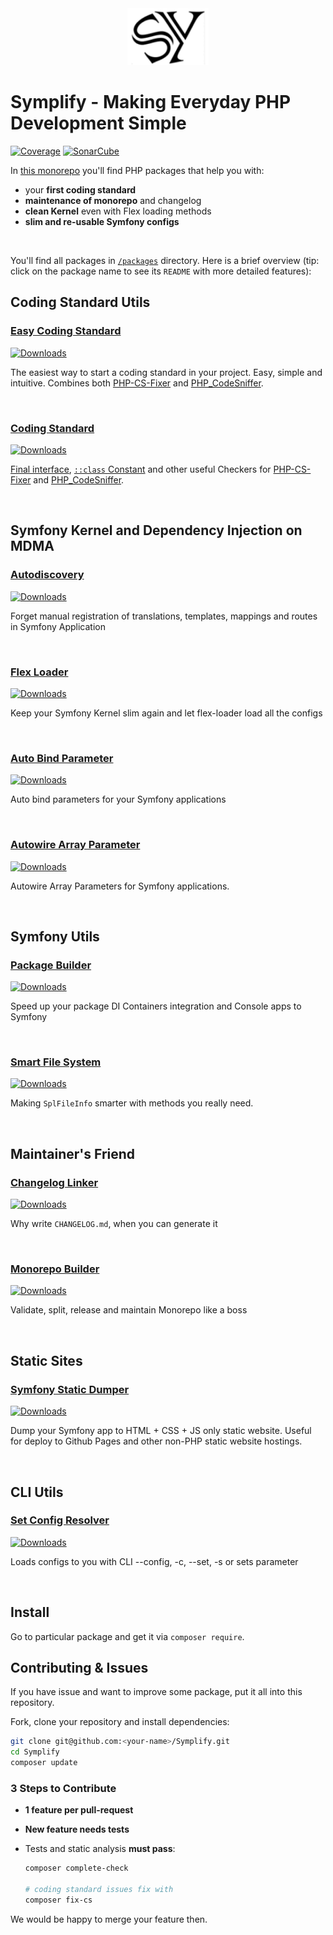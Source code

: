 <div align="center">
    <img src="/docs/symplify.png?v=3">
</div>

# Symplify - Making Everyday PHP Development Simple

[![Coverage](https://img.shields.io/coveralls/symplify/symplify/master.svg?style=flat-square)](https://coveralls.io/github/symplify/symplify?branch=master)
[![SonarCube](https://img.shields.io/badge/SonarCube_Debt-%3C3-brightgreen.svg?style=flat-square)](https://sonarcloud.io/dashboard?id=symplify_symplify)

In [this monorepo](https://www.tomasvotruba.com/blog/2019/10/28/all-you-always-wanted-to-know-about-monorepo-but-were-afraid-to-ask/) you'll find PHP packages that help you with:

* your **first coding standard**
* **maintenance of monorepo** and changelog
* **clean Kernel** even with Flex loading methods
* **slim and re-usable Symfony configs**

<br>

You'll find all packages in [`/packages`](/packages) directory. Here is a brief overview (tip: click on the package name to see its `README` with more detailed features):

## Coding Standard Utils

### [Easy Coding Standard](https://github.com/symplify/easy-coding-standard)

[![Downloads](https://img.shields.io/packagist/dt/symplify/easy-coding-standard.svg?style=flat-square)](https://packagist.org/packages/symplify/easy-coding-standard/stats)

The easiest way to start a coding standard in your project. Easy, simple and intuitive. Combines both [PHP-CS-Fixer](https://github.com/friendsofphp/php-cs-fixer) and [PHP_CodeSniffer](https://github.com/squizlabs/PHP_CodeSniffer).

<br>

### [Coding Standard](https://github.com/symplify/coding-standard)

[![Downloads](https://img.shields.io/packagist/dt/symplify/coding-standard.svg?style=flat-square)](https://packagist.org/packages/symplify/coding-standard/stats)

[Final interface](http://ocramius.github.io/blog/when-to-declare-classes-final/), [`::class` Constant](https://www.tomasvotruba.com/blog/2017/08/21/5-useful-rules-from-symplify-coding-standard/#3-class-constant-fixer) and other useful Checkers for [PHP-CS-Fixer](https://github.com/friendsofphp/php-cs-fixer) and [PHP_CodeSniffer](https://github.com/squizlabs/PHP_CodeSniffer).

<br>

## Symfony Kernel and Dependency Injection on MDMA

### [Autodiscovery](https://github.com/symplify/autodiscovery)

[![Downloads](https://img.shields.io/packagist/dt/symplify/autodiscovery.svg?style=flat-square)](https://packagist.org/packages/symplify/autodiscovery/stats)

Forget manual registration of translations, templates, mappings and routes in Symfony Application

<br>

### [Flex Loader](https://github.com/symplify/flex-loader)

[![Downloads](https://img.shields.io/packagist/dt/symplify/flex-loader.svg?style=flat-square)](https://packagist.org/packages/symplify/flex-loader/stats)

Keep your Symfony Kernel slim again and let flex-loader load all the configs

<br>

### [Auto Bind Parameter](https://github.com/symplify/auto-bind-parameter)

[![Downloads](https://img.shields.io/packagist/dt/symplify/auto-bind-parameter.svg?style=flat-square)](https://packagist.org/packages/symplify/auto-bind-parameter/stats)

Auto bind parameters for your Symfony applications

<br>

### [Autowire Array Parameter](https://github.com/symplify/autowire-array-parameter)

[![Downloads](https://img.shields.io/packagist/dt/symplify/autowire-array-parameter.svg?style=flat-square)](https://packagist.org/packages/symplify/autowire-array-parameter/stats)

Autowire Array Parameters for Symfony applications.

<br>

## Symfony Utils

### [Package Builder](https://github.com/symplify/package-builder)

[![Downloads](https://img.shields.io/packagist/dt/symplify/package-builder.svg?style=flat-square)](https://packagist.org/packages/symplify/package-builder/stats)

Speed up your package DI Containers integration and Console apps to Symfony

<br>

### [Smart File System](https://github.com/symplify/smart-file-system)

[![Downloads](https://img.shields.io/packagist/dt/symplify/smart-file-system.svg?style=flat-square)](https://packagist.org/packages/symplify/smart-file-system/stats)

Making `SplFileInfo` smarter with methods you really need.

<br>

## Maintainer's Friend

### [Changelog Linker](https://github.com/symplify/changelog-linker)

[![Downloads](https://img.shields.io/packagist/dt/symplify/changelog-linker.svg?style=flat-square)](https://packagist.org/packages/symplify/monorepo-builder/stats)

Why write `CHANGELOG.md`, when you can generate it

<br>

### [Monorepo Builder](https://github.com/symplify/monorepo-builder)

[![Downloads](https://img.shields.io/packagist/dt/symplify/monorepo-builder.svg?style=flat-square)](https://packagist.org/packages/symplify/changelog-linker/stats)

Validate, split, release and maintain Monorepo like a boss

<br>

## Static Sites

### [Symfony Static Dumper](https://github.com/symplify/symfony-static-dumper)

[![Downloads](https://img.shields.io/packagist/dt/symplify/symfony-static-dumper.svg?style=flat-square)](https://packagist.org/packages/symplify/changelog-linker/stats)

Dump your Symfony app to HTML + CSS + JS only static website. Useful for deploy to Github Pages and other non-PHP static website hostings.

<br>

## CLI Utils

### [Set Config Resolver](https://github.com/symplify/set-config-resolver)

[![Downloads](https://img.shields.io/packagist/dt/symplify/set-config-resolver.svg?style=flat-square)](https://packagist.org/packages/symplify/set-config-resolver/stats)

Loads configs to you with CLI --config, -c, --set, -s or sets parameter

<br>

## Install

Go to particular package and get it via `composer require`.

## Contributing & Issues

If you have issue and want to improve some package, put it all into this repository.

Fork, clone your repository and install dependencies:

```bash
git clone git@github.com:<your-name>/Symplify.git
cd Symplify
composer update
```

### 3 Steps to Contribute

- **1 feature per pull-request**
- **New feature needs tests**
- Tests and static analysis **must pass**:

    ```bash
    composer complete-check

    # coding standard issues fix with
    composer fix-cs
    ```

We would be happy to merge your feature then.

